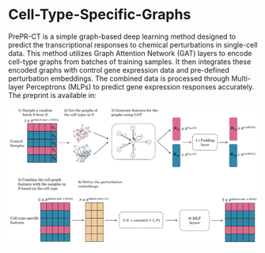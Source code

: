# Cell-Type-Specific-Graphs
PrePR-CT is a simple graph-based deep learning method designed to predict the transcriptional responses to chemical perturbations in single-cell data. This method utilizes Graph Attention Network (GAT) layers to encode cell-type graphs from batches of training samples. It then integrates these encoded graphs with control gene expression data and pre-defined perturbation embeddings. The combined data is processed through Multi-layer Perceptrons (MLPs) to predict gene expression responses accurately. The preprint is available in: 

<p align="center">
  <img src="PrePR-CT.png">
</p>





